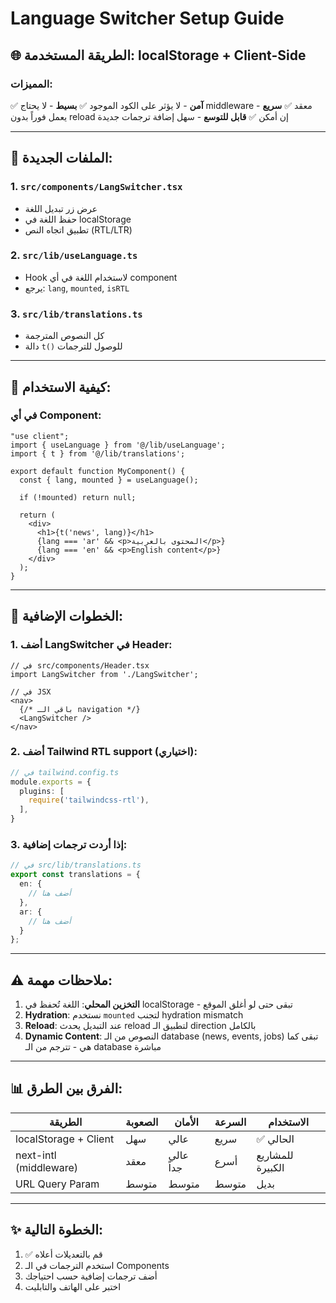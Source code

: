 # Language Switcher Setup Guide

## 🌐 الطريقة المستخدمة: localStorage + Client-Side

### المميزات:
✅ **آمن** - لا يؤثر على الكود الموجود
✅ **بسيط** - لا يحتاج middleware معقد
✅ **سريع** - يعمل فوراً بدون reload إن أمكن
✅ **قابل للتوسع** - سهل إضافة ترجمات جديدة

---

## 📁 الملفات الجديدة:

### 1. `src/components/LangSwitcher.tsx`
- عرض زر تبديل اللغة
- حفظ اللغة في localStorage
- تطبيق اتجاه النص (RTL/LTR)

### 2. `src/lib/useLanguage.ts`
- Hook لاستخدام اللغة في أي component
- يرجع: `lang`, `mounted`, `isRTL`

### 3. `src/lib/translations.ts`
- كل النصوص المترجمة
- دالة `t()` للوصول للترجمات

---

## 🚀 كيفية الاستخدام:

### في أي Component:
```tsx
"use client";
import { useLanguage } from '@/lib/useLanguage';
import { t } from '@/lib/translations';

export default function MyComponent() {
  const { lang, mounted } = useLanguage();
  
  if (!mounted) return null;
  
  return (
    <div>
      <h1>{t('news', lang)}</h1>
      {lang === 'ar' && <p>المحتوى بالعربية</p>}
      {lang === 'en' && <p>English content</p>}
    </div>
  );
}
```

---

## 🔧 الخطوات الإضافية:

### 1. أضف LangSwitcher في Header:
```tsx
// في src/components/Header.tsx
import LangSwitcher from './LangSwitcher';

// في JSX
<nav>
  {/* باقي الـ navigation */}
  <LangSwitcher />
</nav>
```

### 2. أضف Tailwind RTL support (اختياري):
```ts
// في tailwind.config.ts
module.exports = {
  plugins: [
    require('tailwindcss-rtl'),
  ],
}
```

### 3. إذا أردت ترجمات إضافية:
```ts
// في src/lib/translations.ts
export const translations = {
  en: {
    // أضف هنا
  },
  ar: {
    // أضف هنا
  }
};
```

---

## ⚠️ ملاحظات مهمة:

1. **التخزين المحلي**: اللغة تُحفظ في localStorage - تبقى حتى لو أغلق الموقع
2. **Hydration**: نستخدم `mounted` لتجنب hydration mismatch
3. **Reload**: عند التبديل يحدث reload لتطبيق الـ direction بالكامل
4. **Dynamic Content**: النصوص من الـ database (news, events, jobs) تبقى كما هي - تترجم من الـ database مباشرة

---

## 📊 الفرق بين الطرق:

| الطريقة | الصعوبة | الأمان | السرعة | الاستخدام |
|--------|--------|--------|--------|------------|
| localStorage + Client | سهل | عالي | سريع | ✅ الحالي |
| next-intl (middleware) | معقد | عالي جداً | أسرع | للمشاريع الكبيرة |
| URL Query Param | متوسط | متوسط | متوسط | بديل |

---

## ✨ الخطوة التالية:

1. ✅ قم بالتعديلات أعلاه
2. استخدم الترجمات في الـ Components
3. أضف ترجمات إضافية حسب احتياجك
4. اختبر على الهاتف والتابليت
